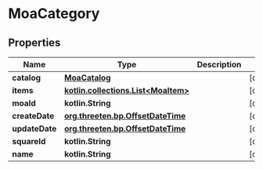 
# MoaCategory

## Properties
Name | Type | Description | Notes
------------ | ------------- | ------------- | -------------
**catalog** | [**MoaCatalog**](MoaCatalog.md) |  |  [optional]
**items** | [**kotlin.collections.List&lt;MoaItem&gt;**](MoaItem.md) |  |  [optional]
**moaId** | **kotlin.String** |  |  [optional]
**createDate** | [**org.threeten.bp.OffsetDateTime**](org.threeten.bp.OffsetDateTime.md) |  |  [optional]
**updateDate** | [**org.threeten.bp.OffsetDateTime**](org.threeten.bp.OffsetDateTime.md) |  |  [optional]
**squareId** | **kotlin.String** |  |  [optional]
**name** | **kotlin.String** |  |  [optional]



